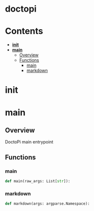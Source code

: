 
doctopi
=======

Contents
========

* [__init__](#__init__)
* [__main__](#__main__)
	* [Overview](#overview)
	* [Functions](#functions)
		* [main](#main)
		* [markdown](#markdown)

# __init__

# __main__

## Overview


DoctoPi main entrypoint


## Functions

### main


```python
def main(raw_args: List[str]):
```


### markdown


```python
def markdown(args: argparse.Namespace):
```

